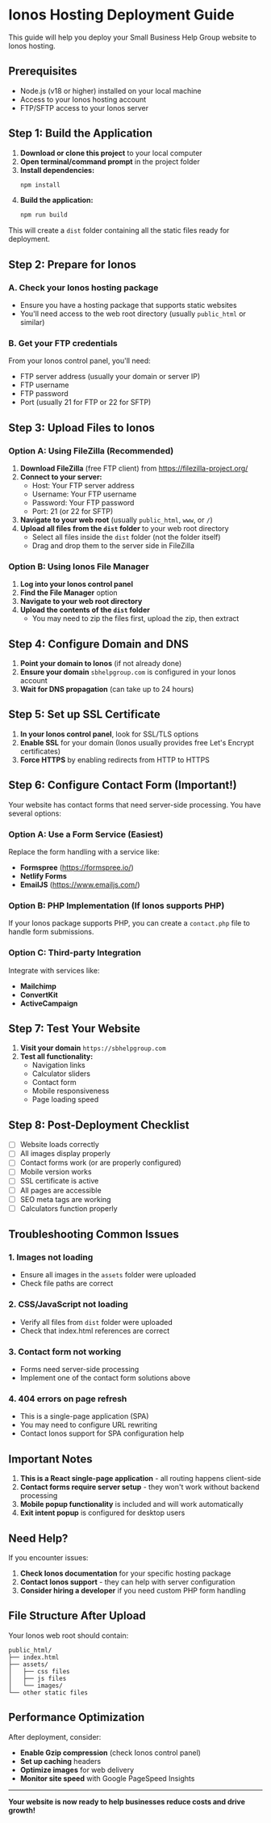 # Ionos Hosting Deployment Guide

This guide will help you deploy your Small Business Help Group website to Ionos hosting.

## Prerequisites

- Node.js (v18 or higher) installed on your local machine
- Access to your Ionos hosting account
- FTP/SFTP access to your Ionos server

## Step 1: Build the Application

1. **Download or clone this project** to your local computer
2. **Open terminal/command prompt** in the project folder
3. **Install dependencies:**
   ```bash
   npm install
   ```
4. **Build the application:**
   ```bash
   npm run build
   ```

This will create a `dist` folder containing all the static files ready for deployment.

## Step 2: Prepare for Ionos

### A. Check your Ionos hosting package
- Ensure you have a hosting package that supports static websites
- You'll need access to the web root directory (usually `public_html` or similar)

### B. Get your FTP credentials
From your Ionos control panel, you'll need:
- FTP server address (usually your domain or server IP)
- FTP username
- FTP password
- Port (usually 21 for FTP or 22 for SFTP)

## Step 3: Upload Files to Ionos

### Option A: Using FileZilla (Recommended)

1. **Download FileZilla** (free FTP client) from https://filezilla-project.org/
2. **Connect to your server:**
   - Host: Your FTP server address
   - Username: Your FTP username
   - Password: Your FTP password
   - Port: 21 (or 22 for SFTP)
3. **Navigate to your web root** (usually `public_html`, `www`, or `/`)
4. **Upload all files from the `dist` folder** to your web root directory
   - Select all files inside the `dist` folder (not the folder itself)
   - Drag and drop them to the server side in FileZilla

### Option B: Using Ionos File Manager

1. **Log into your Ionos control panel**
2. **Find the File Manager** option
3. **Navigate to your web root directory**
4. **Upload the contents of the `dist` folder**
   - You may need to zip the files first, upload the zip, then extract

## Step 4: Configure Domain and DNS

1. **Point your domain to Ionos** (if not already done)
2. **Ensure your domain** `sbhelpgroup.com` is configured in your Ionos account
3. **Wait for DNS propagation** (can take up to 24 hours)

## Step 5: Set up SSL Certificate

1. **In your Ionos control panel**, look for SSL/TLS options
2. **Enable SSL** for your domain (Ionos usually provides free Let's Encrypt certificates)
3. **Force HTTPS** by enabling redirects from HTTP to HTTPS

## Step 6: Configure Contact Form (Important!)

Your website has contact forms that need server-side processing. You have several options:

### Option A: Use a Form Service (Easiest)
Replace the form handling with a service like:
- **Formspree** (https://formspree.io/)
- **Netlify Forms** 
- **EmailJS** (https://www.emailjs.com/)

### Option B: PHP Implementation (If Ionos supports PHP)
If your Ionos package supports PHP, you can create a `contact.php` file to handle form submissions.

### Option C: Third-party Integration
Integrate with services like:
- **Mailchimp**
- **ConvertKit**
- **ActiveCampaign**

## Step 7: Test Your Website

1. **Visit your domain** `https://sbhelpgroup.com`
2. **Test all functionality:**
   - Navigation links
   - Calculator sliders
   - Contact form
   - Mobile responsiveness
   - Page loading speed

## Step 8: Post-Deployment Checklist

- [ ] Website loads correctly
- [ ] All images display properly
- [ ] Contact forms work (or are properly configured)
- [ ] Mobile version works
- [ ] SSL certificate is active
- [ ] All pages are accessible
- [ ] SEO meta tags are working
- [ ] Calculators function properly

## Troubleshooting Common Issues

### 1. **Images not loading**
- Ensure all images in the `assets` folder were uploaded
- Check file paths are correct

### 2. **CSS/JavaScript not loading**
- Verify all files from `dist` folder were uploaded
- Check that index.html references are correct

### 3. **Contact form not working**
- Forms need server-side processing
- Implement one of the contact form solutions above

### 4. **404 errors on page refresh**
- This is a single-page application (SPA)
- You may need to configure URL rewriting
- Contact Ionos support for SPA configuration help

## Important Notes

1. **This is a React single-page application** - all routing happens client-side
2. **Contact forms require server setup** - they won't work without backend processing
3. **Mobile popup functionality** is included and will work automatically
4. **Exit intent popup** is configured for desktop users

## Need Help?

If you encounter issues:
1. **Check Ionos documentation** for your specific hosting package
2. **Contact Ionos support** - they can help with server configuration
3. **Consider hiring a developer** if you need custom PHP form handling

## File Structure After Upload

Your Ionos web root should contain:
```
public_html/
├── index.html
├── assets/
│   ├── css files
│   ├── js files
│   └── images/
└── other static files
```

## Performance Optimization

After deployment, consider:
- **Enable Gzip compression** (check Ionos control panel)
- **Set up caching** headers
- **Optimize images** for web delivery
- **Monitor site speed** with Google PageSpeed Insights

---

**Your website is now ready to help businesses reduce costs and drive growth!**